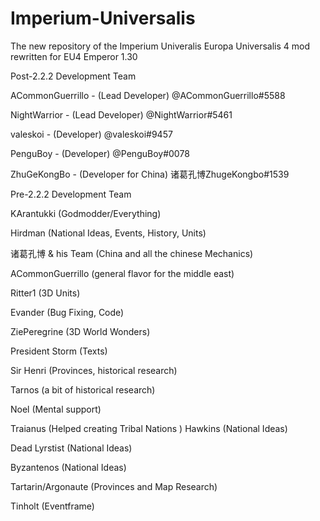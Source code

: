 # Imperium-Universalis

The new repository of the Imperium Univeralis Europa Universalis 4 mod rewritten for EU4 Emperor 1.30

  Post-2.2.2 Development Team

ACommonGuerrillo - (Lead Developer)
@ACommonGuerrillo#5588

NightWarrior - (Lead Developer)
@NightWarrior#5461

valeskoi - (Developer)
@valeskoi#9457

PenguBoy - (Developer)
@PenguBoy#0078

ZhuGeKongBo - (Developer for China)
诸葛孔博ZhugeKongbo#1539

 Pre-2.2.2 Development Team

KArantukki (Godmodder/Everything)

Hirdman (National Ideas, Events, History, Units)

诸葛孔博 & his Team (China and all the chinese Mechanics)

ACommonGuerrillo (general flavor for the middle east)

Ritter1 (3D Units)

Evander (Bug Fixing, Code)

ZiePeregrine (3D World Wonders)

President Storm (Texts)

Sir Henri (Provinces, historical research)

Tarnos (a bit of historical research)

Noel (Mental support)

Traianus (Helped creating Tribal Nations )
Hawkins (National Ideas)

Dead Lyrstist (National Ideas)

Byzantenos (National Ideas)

Tartarin/Argonaute (Provinces and Map Research)

Tinholt (Eventframe)
